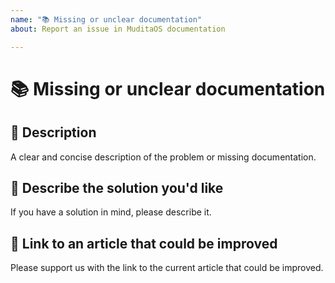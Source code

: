 ```yaml
---
name: "📚 Missing or unclear documentation"
about: Report an issue in MuditaOS documentation

---
```


#  📚 Missing or unclear documentation

## 📝 Description

A clear and concise description of the problem or missing documentation.

## 📝 Describe the solution you'd like

If you have a solution in mind, please describe it.

## 🔗 Link to an article that could be improved

Please support us with the link to the current article that could be improved.
